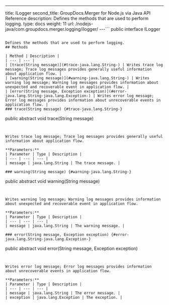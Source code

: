 ---
title: ILogger
second_title: GroupDocs.Merger for Node.js via Java API Reference
description: Defines the methods that are used to perform logging.
type: docs
weight: 11
url: /nodejs-java/com.groupdocs.merger.logging/ilogger/
---```
public interface ILogger
```

Defines the methods that are used to perform logging.
## Methods

| Method | Description |
| --- | --- |
| [trace(String message)](#trace-java.lang.String-) | Writes trace log message; Trace log messages provides generally useful information about application flow. |
| [warning(String message)](#warning-java.lang.String-) | Writes warning log message; Warning log messages provides information about unexpected and recoverable event in application flow. |
| [error(String message, Exception exception)](#error-java.lang.String-java.lang.Exception-) | Writes error log message; Error log messages provides information about unrecoverable events in application flow. |
### trace(String message) {#trace-java.lang.String-}
```
public abstract void trace(String message)
```


Writes trace log message; Trace log messages provides generally useful information about application flow.

**Parameters:**
| Parameter | Type | Description |
| --- | --- | --- |
| message | java.lang.String | The trace message. |

### warning(String message) {#warning-java.lang.String-}
```
public abstract void warning(String message)
```


Writes warning log message; Warning log messages provides information about unexpected and recoverable event in application flow.

**Parameters:**
| Parameter | Type | Description |
| --- | --- | --- |
| message | java.lang.String | The warning message. |

### error(String message, Exception exception) {#error-java.lang.String-java.lang.Exception-}
```
public abstract void error(String message, Exception exception)
```


Writes error log message; Error log messages provides information about unrecoverable events in application flow.

**Parameters:**
| Parameter | Type | Description |
| --- | --- | --- |
| message | java.lang.String | The error message. |
| exception | java.lang.Exception | The exception. |

